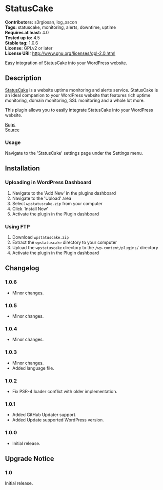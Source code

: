 # StatusCake #
**Contributors:** s3rgiosan, log_oscon    
**Tags:** statuscake, monitoring, alerts, downtime, uptime    
**Requires at least:** 4.0    
**Tested up to:** 4.5    
**Stable tag:** 1.0.6   
**License:** GPLv2 or later    
**License URI:** http://www.gnu.org/licenses/gpl-2.0.html    

Easy integration of StatusCake into your WordPress website.  

## Description ##

[StatusCake](https://www.statuscake.com) is a website uptime monitoring and alerts service. StatusCake is an ideal companion to your WordPress website that features rich uptime monitoring, domain monitoring, SSL monitoring and a whole lot more.  

This plugin allows you to easily integrate StatusCake into your WordPress website.  

[Bugs](https://github.com/log-oscon/wpstatuscake/issues)  
[Source](https://github.com/log-oscon/wpstatuscake)  

### Usage ###

Navigate to the 'StatusCake' settings page under the Settings menu.  

## Installation ##

### Uploading in WordPress Dashboard ###

1. Navigate to the 'Add New' in the plugins dashboard
2. Navigate to the 'Upload' area
3. Select `wpstatuscake.zip` from your computer
4. Click 'Install Now'
5. Activate the plugin in the Plugin dashboard

### Using FTP ###

1. Download `wpstatuscake.zip`
2. Extract the `wpstatuscake` directory to your computer
3. Upload the `wpstatuscake` directory to the `/wp-content/plugins/` directory
4. Activate the plugin in the Plugin dashboard

## Changelog ##

### 1.0.6 ###
* Minor changes.  

### 1.0.5 ###
* Minor changes.  

### 1.0.4 ###
* Minor changes.  

### 1.0.3 ###
* Minor changes.  
* Added language file. 

### 1.0.2 ###
* Fix PSR-4 loader conflict with older implementation.  

### 1.0.1 ###
* Added GitHub Updater support.  
* Added Update supported WordPress version.  

### 1.0.0 ###
* Initial release.  

## Upgrade Notice ##

### 1.0 ###
Initial release.  
